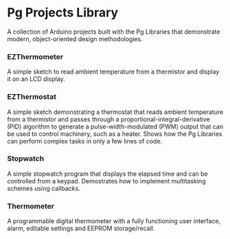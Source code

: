 # Pg Projects Library
A collection of Arduino projects built with the Pg Libraries that demonstrate modern, object-oriented design methodologies. 

### EZThermometer
A simple sketch to read ambient temperature from a thermistor and display it on an LCD display.

### EZThermostat
A simple sketch demonstrating a thermostat that reads ambient temperature from a thermistor and passes through a proportional-integral-derivative (PID) algorithm to generate a pulse-width-modulated (PWM) output that can be used to control machinery, such as a heater. Shows how the Pg Libraries can perform complex tasks in only a few lines of code. 

### Stopwatch
A simple stopwatch program that displays the elapsed time and can be controlled from a keypad. Demostrates how to implement multitasking schemes using callbacks.

### Thermometer
A programmable digital thermometer with a fully functioning user interface, alarm, editable settings and EEPROM storage/recall.
